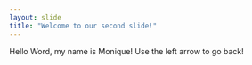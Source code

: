 ```yaml
---
layout: slide
title: "Welcome to our second slide!"
---
```

Hello Word, my name is Monique!
Use the left arrow to go back!
